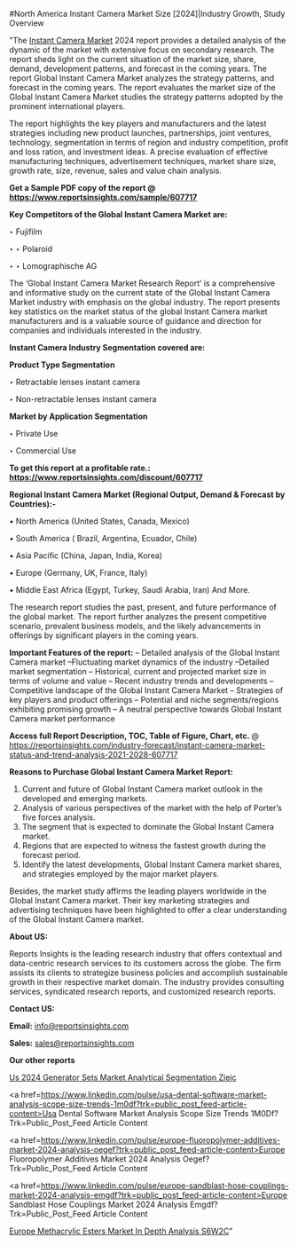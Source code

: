 #North America Instant Camera Market Size [2024]|Industry Growth, Study Overview

"The <a href=https://www.reportsinsights.com/sample/607717>Instant Camera Market</a> 2024 report provides a detailed analysis of the dynamic of the market with extensive focus on secondary research. The report sheds light on the current situation of the market size, share, demand, development patterns, and forecast in the coming years. The report Global Instant Camera Market analyzes the strategy patterns, and forecast in the coming years. The report evaluates the market size of the Global Instant Camera Market studies the strategy patterns adopted by the prominent international players.

The report highlights the key players and manufacturers and the latest strategies including new product launches, partnerships, joint ventures, technology, segmentation in terms of region and industry competition, profit and loss ration, and investment ideas. A precise evaluation of effective manufacturing techniques, advertisement techniques, market share size, growth rate, size, revenue, sales and value chain analysis.

<strong>Get a Sample PDF copy of the report @ <a href=https://www.reportsinsights.com/sample/607717 style=color:#0000ff;>https://www.reportsinsights.com/sample/607717</a></strong>

<strong>Key Competitors of the Global Instant Camera Market are:</strong>

‣ Fujifilm

‣ 
‣ Polaroid

‣ 
‣ Lomographische AG

The ‘Global Instant Camera Market Research Report’ is a comprehensive and informative study on the current state of the Global Instant Camera Market industry with emphasis on the global industry. The report presents key statistics on the market status of the global Instant Camera market manufacturers and is a valuable source of guidance and direction for companies and individuals interested in the industry.

<strong>Instant Camera Industry Segmentation covered are:</strong>

<strong>Product Type Segmentation</strong>

‣    Retractable lenses instant camera

‣ Non-retractable lenses instant camera

<strong>Market by Application Segmentation</strong>

‣   Private Use

‣ Commercial Use

<strong>To get this report at a profitable rate.: <a href=https://www.reportsinsights.com/discount/607717 style=color:#0000ff;>https://www.reportsinsights.com/discount/607717</a></strong>

<strong>Regional Instant Camera Market (Regional Output, Demand &amp; Forecast by Countries):-</strong>

• North America (United States, Canada, Mexico)

• South America ( Brazil, Argentina, Ecuador, Chile)

• Asia Pacific (China, Japan, India, Korea)

• Europe (Germany, UK, France, Italy)

• Middle East Africa (Egypt, Turkey, Saudi Arabia, Iran) And More.

The research report studies the past, present, and future performance of the global market. The report further analyzes the present competitive scenario, prevalent business models, and the likely advancements in offerings by significant players in the coming years.

<strong>Important Features of the report:</strong>
– Detailed analysis of the Global Instant Camera market
–Fluctuating market dynamics of the industry
–Detailed market segmentation
– Historical, current and projected market size in terms of volume and value
– Recent industry trends and developments
– Competitive landscape of the Global Instant Camera Market
– Strategies of key players and product offerings
– Potential and niche segments/regions exhibiting promising growth
– A neutral perspective towards Global Instant Camera market performance

<strong>Access full Report Description, TOC, Table of Figure, Chart, etc. </strong>@   <a href=https://reportsinsights.com/industry-forecast/instant-camera-market-status-and-trend-analysis-2021-2028-607717 style=color:#0000ff;>https://reportsinsights.com/industry-forecast/instant-camera-market-status-and-trend-analysis-2021-2028-607717</a>

<strong>Reasons to Purchase Global Instant Camera Market Report:</strong>
1. Current and future of Global Instant Camera market outlook in the developed and emerging markets.
2. Analysis of various perspectives of the market with the help of Porter’s five forces analysis.
3. The segment that is expected to dominate the Global Instant Camera market.
4. Regions that are expected to witness the fastest growth during the forecast period.
5. Identify the latest developments, Global Instant Camera market shares, and strategies employed by the major market players.

Besides, the market study affirms the leading players worldwide in the Global Instant Camera market. Their key marketing strategies and advertising techniques have been highlighted to offer a clear understanding of the Global Instant Camera market.

<strong><strong>About US</strong>:</strong>

Reports Insights is the leading research industry that offers contextual and data-centric research services to its customers across the globe. The firm assists its clients to strategize business policies and accomplish sustainable growth in their respective market domain. The industry provides consulting services, syndicated research reports, and customized research reports.

<strong>Contact US:</strong>

<p class=><b>Email:</b> <a href=mailto:info@reportsinsights.com>info@reportsinsights.com</a></p>
<p class=><b>Sales:</b> <a href=mailto:sales@reportsinsights.com>sales@reportsinsights.com</a></p>

<strong>Our other reports</strong>

<a href=https://www.linkedin.com/pulse/us-2024-generator-sets-market-analytical-segmentation-ziejc/>Us 2024 Generator Sets Market Analytical Segmentation Ziejc</a>

<a href=https://www.linkedin.com/pulse/usa-dental-software-market-analysis-scope-size-trends-1m0df?trk=public_post_feed-article-content>Usa Dental Software Market Analysis Scope Size Trends 1M0Df?Trk=Public_Post_Feed Article Content</a>

<a href=https://www.linkedin.com/pulse/europe-fluoropolymer-additives-market-2024-analysis-oegef?trk=public_post_feed-article-content>Europe Fluoropolymer Additives Market 2024 Analysis Oegef?Trk=Public_Post_Feed Article Content</a>

<a href=https://www.linkedin.com/pulse/europe-sandblast-hose-couplings-market-2024-analysis-emgdf?trk=public_post_feed-article-content>Europe Sandblast Hose Couplings Market 2024 Analysis Emgdf?Trk=Public_Post_Feed Article Content</a>

<a href=https://www.linkedin.com/pulse/europe-methacrylic-esters-market-in-depth-analysis-s6w2c/>Europe Methacrylic Esters Market In Depth Analysis S6W2C</a>"
